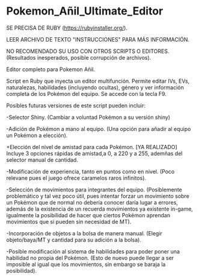 # Pokemon_Añil_Ultimate_Editor

SE PRECISA DE RUBY (https://rubyinstaller.org/).

LEER ARCHIVO DE TEXTO "INSTRUCCIONES" PARA MÁS INFORMACIÓN.

NO RECOMENDADO SU USO CON OTROS SCRIPTS O EDITORES. (Resultados inesperados, posible corrupción de archivos).

Editor completo para Pokemon Añil. 

Script en Ruby que inyecta un editor multifunción. Permite editar IVs, EVs, naturalezas, habilidades (incluyendo ocultas), género y ver información completa de los Pokémon del equipo. Se accede con la tecla F9.

Posibles futuras versiones de este script pueden incluir:

-Selector Shiny. (Cambiar a voluntad Pokémon a su versión shiny)

-Adición de Pokémon a mano al equipo. (Una opción para añadir al equipo un Pokémon a elección).

+Elección del nivel de amistad para cada Pokémon. [YA REALIZADO] Incluye 3 opciones rápidas de amistad,a 0, a 220 y a 255, ademñas del selector manual de cantidad.

-Modificación de experiencia, tanto en puntos como en nivel. (Poco relevane pues el juego ofrece caramelos raros infinitos).

-Selección de movimientos para integrantes del equipo. (Posiblemente problemático y tal vez poco útil, pues intentar forzar un movimiento sobre un Pokémon que de normal no debería conocer daría lugar a errores, además de la existencia de un recuerda movimientos ya existente in-game, igualmente la posibilidad de hacer que ciertos Pokémon aprendan movimientos que si pueden sin necesidad de MT).

-Incorporación de objetos a la bolsa de manera manual. (Elegir objeto/baya/MT y cantidad para su adición a la bolsa).

-Posible modificación al sistema de habilidades para poder poner una habilidad no propia del Pokémon. (Esto de nuevo puede llegar a ser imposible al igual que los movimientos, sin embargo se baraja la posibilidad).
